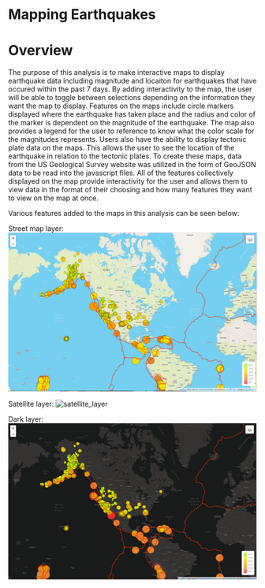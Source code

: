 # Mapping Earthquakes
# Overview
The purpose of this analysis is to make interactive maps to display earthquake data including magnitude and locaiton for earthquakes that have occured within the past 7 days. By adding interactivity to the map, the user will be able to toggle between selections depending on the information they want the map to display. Features on the maps include circle markers displayed where the earthquake has taken place and the radius and color of the marker is dependent on the magnitude of the earthquake. The map also provides a legend for the user to reference to know what the color scale for the magnitudes represents. Users also have the ability to display tectonic plate data on the maps. This allows the user to see the location of the earthquake in relation to the tectonic plates. To create these maps, data from the US Geological Survey website was utilized in the form of GeoJSON data to be read into the javascript files. All of the features collectively displayed on the map provide interactivity for the user and allows them to view data in the format of their choosing and how many features they want to view on the map at once.

Various features added to the maps in this analysis can be seen below: 

Street map layer:
![streets_layer](https://github.com/aarce21/Mapping_Earthquakes/blob/main/Earthquake_Challenge/images/streets_layer.PNG)

Satellite layer:
![satellite_layer](https://github.com/aarce21/Mapping_Earthquakes/blob/main/Earthquake_Challenge/images/satellite_layer.PNG)

Dark layer: 
![dark_layer](https://github.com/aarce21/Mapping_Earthquakes/blob/main/Earthquake_Challenge/images/dark_layer.PNG)
